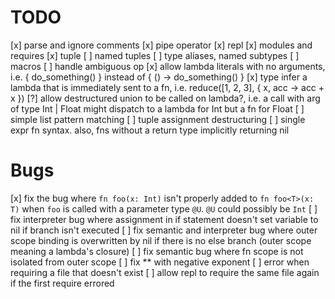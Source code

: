 # TODO

[x] parse and ignore comments
[x] pipe operator
[x] repl
[x] modules and requires
[x] tuple
[ ] named tuples
[ ] type aliases, named subtypes
[ ] macros
[ ] handle ambiguous op
[x] allow lambda literals with no arguments, i.e. { do_something() } instead of { () -> do_something() }
[x] type infer a lambda that is immediately sent to a fn, i.e. reduce([1, 2, 3], { x, acc -> acc + x })
[?] allow destructured union to be called on lambda?, i.e. a call with arg of type Int | Float might dispatch to a lambda for Int but a fn for Float
[ ] simple list pattern matching
[ ] tuple assignment destructuring
[ ] single expr fn syntax. also, fns without a return type implicitly returning nil

# Bugs

[x] fix the bug where `fn foo(x: Int)` isn't properly added to `fn foo<T>(x: T)` when `foo` is called with a parameter type `@U`. `@U` could possibly be `Int`
[ ] fix interpreter bug where assignment in if statement doesn't set variable to nil if branch isn't executed
[ ] fix semantic and interpreter bug where outer scope binding is overwritten by nil if there is no else branch (outer scope meaning a lambda's closure)
[ ] fix semantic bug where fn scope is not isolated from outer scope
[ ] fix ** with negative exponent
[ ] error when requiring a file that doesn't exist
[ ] allow repl to require the same file again if the first require errored
